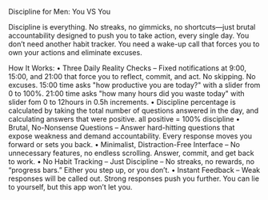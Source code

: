 Discipline for Men: You VS You

Discipline is everything. No streaks, no gimmicks, no shortcuts—just brutal accountability designed to push you to take action, every single day. You don’t need another habit tracker. You need a wake-up call that forces you to own your actions and eliminate excuses.

How It Works:
	•	Three Daily Reality Checks – Fixed notifications at 9:00, 15:00, and 21:00 that force you to reflect, commit, and act. No skipping. No excuses. 15:00 time asks "how productive you are today?" with a slider from 0 to 100%. 21:00 time asks "how many hours did you waste today" with slider fom 0 to 12hours in 0.5h increments.
	•	Discipline percentage is calculated by taking the total number of questions answered in the day, and calculating answers that were positive. all positive = 100% discipline
	•	Brutal, No-Nonsense Questions – Answer hard-hitting questions that expose weakness and demand accountability. Every response moves you forward or sets you back.
	•	Minimalist, Distraction-Free Interface – No unnecessary features, no endless scrolling. Answer, commit, and get back to work.
	•	No Habit Tracking – Just Discipline – No streaks, no rewards, no “progress bars.” Either you step up, or you don’t.
	•	Instant Feedback – Weak responses will be called out. Strong responses push you further. You can lie to yourself, but this app won’t let you.
